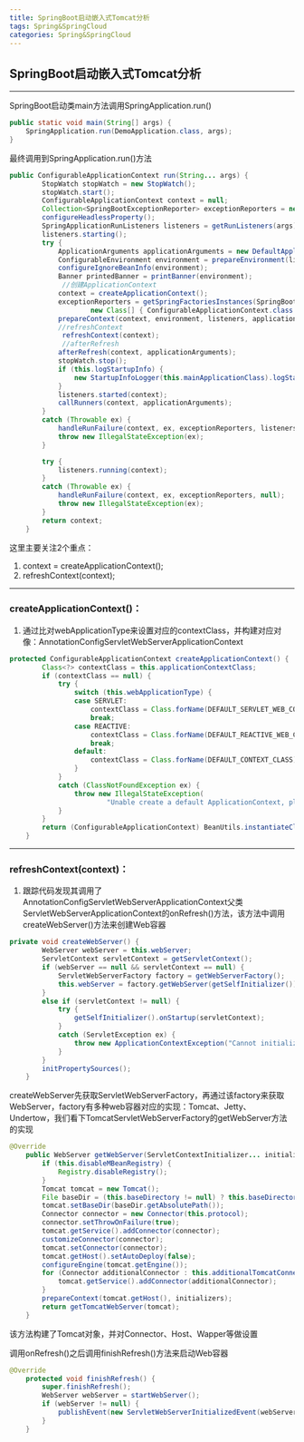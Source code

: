 ```yaml
---
title: SpringBoot启动嵌入式Tomcat分析
tags: Spring&SpringCloud
categories: Spring&SpringCloud
---
```




## SpringBoot启动嵌入式Tomcat分析

----

SpringBoot启动类main方法调用SpringApplication.run()

```java
public static void main(String[] args) {    
    SpringApplication.run(DemoApplication.class, args);
}
```

最终调用到SpringApplication.run()方法

```java
public ConfigurableApplicationContext run(String... args) {
		StopWatch stopWatch = new StopWatch();
		stopWatch.start();
		ConfigurableApplicationContext context = null;
		Collection<SpringBootExceptionReporter> exceptionReporters = new ArrayList<>();
		configureHeadlessProperty();
		SpringApplicationRunListeners listeners = getRunListeners(args);
		listeners.starting();
		try {
			ApplicationArguments applicationArguments = new DefaultApplicationArguments(args);
			ConfigurableEnvironment environment = prepareEnvironment(listeners,applicationArguments);
			configureIgnoreBeanInfo(environment);
			Banner printedBanner = printBanner(environment);
             //创建ApplicationContext
			context = createApplicationContext();
			exceptionReporters = getSpringFactoriesInstances(SpringBootExceptionReporter.class,
					new Class[] { ConfigurableApplicationContext.class }, context);
			prepareContext(context, environment, listeners, applicationArguments, printedBanner);
			//refreshContext
             refreshContext(context);
             //afterRefresh
			afterRefresh(context, applicationArguments);
			stopWatch.stop();
			if (this.logStartupInfo) {
				new StartupInfoLogger(this.mainApplicationClass).logStarted(getApplicationLog(), stopWatch);
			}
			listeners.started(context);
			callRunners(context, applicationArguments);
		}
		catch (Throwable ex) {
			handleRunFailure(context, ex, exceptionReporters, listeners);
			throw new IllegalStateException(ex);
		}

		try {
			listeners.running(context);
		}
		catch (Throwable ex) {
			handleRunFailure(context, ex, exceptionReporters, null);
			throw new IllegalStateException(ex);
		}
		return context;
	}
```

这里主要关注2个重点：

1. context = createApplicationContext();
2. refreshContext(context);

-------

### createApplicationContext()：

1. 通过比对webApplicationType来设置对应的contextClass，并构建对应对像：AnnotationConfigServletWebServerApplicationContext
```java
protected ConfigurableApplicationContext createApplicationContext() {
		Class<?> contextClass = this.applicationContextClass;
		if (contextClass == null) {
			try {
				switch (this.webApplicationType) {
				case SERVLET:
					contextClass = Class.forName(DEFAULT_SERVLET_WEB_CONTEXT_CLASS);
					break;
				case REACTIVE:
					contextClass = Class.forName(DEFAULT_REACTIVE_WEB_CONTEXT_CLASS);
					break;
				default:
					contextClass = Class.forName(DEFAULT_CONTEXT_CLASS);
				}
			}
			catch (ClassNotFoundException ex) {
				throw new IllegalStateException(
						"Unable create a default ApplicationContext, please specify an ApplicationContextClass", ex);
			}
		}
		return (ConfigurableApplicationContext) BeanUtils.instantiateClass(contextClass);
	}
```

----

### refreshContext(context)：

1. 跟踪代码发现其调用了AnnotationConfigServletWebServerApplicationContext父类ServletWebServerApplicationContext的onRefresh()方法，该方法中调用createWebServer()方法来创建Web容器
```java
private void createWebServer() {
		WebServer webServer = this.webServer;
		ServletContext servletContext = getServletContext();
		if (webServer == null && servletContext == null) {
			ServletWebServerFactory factory = getWebServerFactory();
			this.webServer = factory.getWebServer(getSelfInitializer());
		}
		else if (servletContext != null) {
			try {
				getSelfInitializer().onStartup(servletContext);
			}
			catch (ServletException ex) {
				throw new ApplicationContextException("Cannot initialize servlet context", ex);
			}
		}
		initPropertySources();
	}
```

createWebServer先获取ServletWebServerFactory，再通过该factory来获取WebServer，factory有多种web容器对应的实现：Tomcat、Jetty、Undertow，我们看下TomcatServletWebServerFactory的getWebServer方法的实现

```java
@Override
	public WebServer getWebServer(ServletContextInitializer... initializers) {
		if (this.disableMBeanRegistry) {
			Registry.disableRegistry();
		}
		Tomcat tomcat = new Tomcat();
		File baseDir = (this.baseDirectory != null) ? this.baseDirectory : createTempDir("tomcat");
		tomcat.setBaseDir(baseDir.getAbsolutePath());
		Connector connector = new Connector(this.protocol);
		connector.setThrowOnFailure(true);
		tomcat.getService().addConnector(connector);
		customizeConnector(connector);
		tomcat.setConnector(connector);
		tomcat.getHost().setAutoDeploy(false);
		configureEngine(tomcat.getEngine());
		for (Connector additionalConnector : this.additionalTomcatConnectors) {
			tomcat.getService().addConnector(additionalConnector);
		}
		prepareContext(tomcat.getHost(), initializers);
		return getTomcatWebServer(tomcat);
	}
```

该方法构建了Tomcat对象，并对Connector、Host、Wapper等做设置

调用onRefresh()之后调用finishRefresh()方法来启动Web容器

```java
@Override
	protected void finishRefresh() {
		super.finishRefresh();
		WebServer webServer = startWebServer();
		if (webServer != null) {
			publishEvent(new ServletWebServerInitializedEvent(webServer, this));
		}
	}
```

